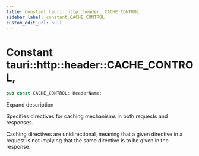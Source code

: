 ```yaml
---
title: Constant tauri::http::header::CACHE_CONTROL
sidebar_label: constant.CACHE_CONTROL
custom_edit_url: null
---
```


  # Constant tauri::http&#x3A;:header::CACHE_CONTROL,

```rs
pub const CACHE_CONTROL: HeaderName;
```

Expand description

Specifies directives for caching mechanisms in both requests and responses.

Caching directives are unidirectional, meaning that a given directive in a request is not implying that the same directive is to be given in the response.
  